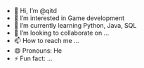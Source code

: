- 👋 Hi, I’m @qitd
- 👀 I’m interested in Game development
- 🌱 I’m currently learning Python, Java, SQL
- 💞️ I’m looking to collaborate on ...
- 📫 How to reach me ...
- 😄 Pronouns: He
- ⚡ Fun fact: ...

<!---
qitd/qitd is a ✨ special ✨ repository because its `README.md` (this file) appears on your GitHub profile.
You can click the Preview link to take a look at your changes.
--->
